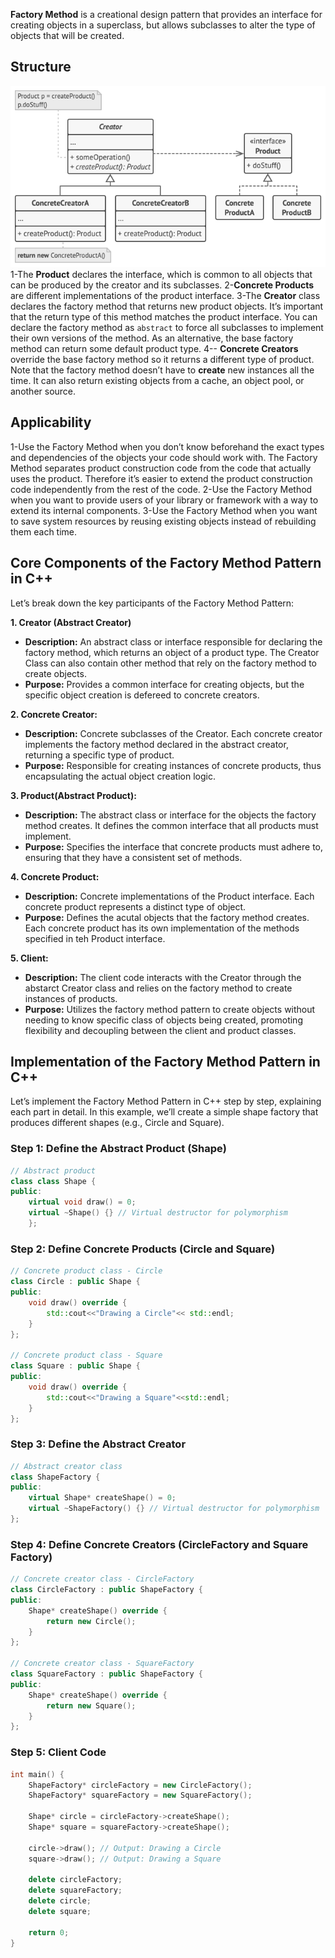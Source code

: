 
**Factory Method** is a creational design pattern that provides an interface for creating objects in a superclass, but allows subclasses to alter the type of objects that will be created.


## Structure

![screen](./images/3.1.png)
1-The **Product** declares the interface, which is common to all objects that can be produced by the creator and its subclasses.
2-**Concrete Products** are different implementations of the product interface.
3-The **Creator** class declares the factory method that returns new product objects. It’s important that the return type of this method matches the product interface.
You can declare the factory method as `abstract` to force all subclasses to implement their own versions of the method. As an alternative, the base factory method can return some default product type.
4-- **Concrete Creators** override the base factory method so it returns a different type of product.
Note that the factory method doesn’t have to **create** new instances all the time. It can also return existing objects from a cache, an object pool, or another source.

## Applicability
1-Use the Factory Method when you don’t know beforehand the exact types and dependencies of the objects your code should work with.
	The Factory Method separates product construction code from the code that actually uses the product. Therefore it’s easier to extend the product construction code independently from the rest of the code.
2-Use the Factory Method when you want to provide users of your library or framework with a way to extend its internal components.
3-Use the Factory Method when you want to save system resources by reusing existing objects instead of rebuilding them each time.



## Core Components of the Factory Method Pattern in C++

Let’s break down the key participants of the Factory Method Pattern:

****1. Creator (Abstract Creator)****

- ****Description:**** An abstract class or interface responsible for declaring the factory method, which returns an object of a product type. The Creator Class can also contain other method that rely on the factory method to create objects.
- ****Purpose:**** Provides a common interface for creating objects, but the specific object creation is defereed to concrete creators.

****2. Concrete Creator:****

- ****Description:**** Concrete subclasses of the Creator. Each concrete creator implements the factory method declared in the abstract creator, returning a specific type of product.
- ****Purpose:**** Responsible for creating instances of concrete products, thus encapsulating the actual object creation logic.

****3. Product(Abstract Product):****

- ****Description:**** The abstract class or interface for the objects the factory method creates. It defines the common interface that all products must implement.
- ****Purpose:**** Specifies the interface that concrete products must adhere to, ensuring that they have a consistent set of methods.

****4. Concrete Product:****

- ****Description:**** Concrete implementations of the Product interface. Each concrete product represents a distinct type of object.
- ****Purpose:**** Defines the acutal objects that the factory method creates. Each concrete product has its own implementation of the methods specified in teh Product interface.

****5. Client:****

- ****Description:**** The client code interacts with the Creator through the abstarct Creator class and relies on the factory method to create instances of products.
- ****Purpose:**** Utilizes the factory method pattern to create objects without needing to know specific class of objects being created, promoting flexibility and decoupling between the client and product classes.

## Implementation of the Factory Method Pattern in C++

Let’s implement the Factory Method Pattern in C++ step by step, explaining each part in detail. In this example, we’ll create a simple shape factory that produces different shapes (e.g., Circle and Square).

### Step 1: Define the Abstract Product (Shape)
```c++
// Abstract product 
class class Shape { 
public:
	virtual void draw() = 0;
	virtual ~Shape() {} // Virtual destructor for polymorphism 
	}; 
```

### Step 2: Define Concrete Products (Circle and Square)

```c++
// Concrete product class - Circle
class Circle : public Shape {
public:
    void draw() override {
        std::cout<<"Drawing a Circle"<< std::endl;
    }
};

// Concrete product class - Square
class Square : public Shape {
public:
    void draw() override {
        std::cout<<"Drawing a Square"<<std::endl;
    }
};

```

### Step 3: Define the Abstract Creator

```c++
// Abstract creator class
class ShapeFactory {
public:
    virtual Shape* createShape() = 0;
    virtual ~ShapeFactory() {} // Virtual destructor for polymorphism
};
```

### Step 4: Define Concrete Creators (CircleFactory and Square Factory)

```c++
// Concrete creator class - CircleFactory
class CircleFactory : public ShapeFactory {
public:
    Shape* createShape() override {
        return new Circle();
    }
};

// Concrete creator class - SquareFactory
class SquareFactory : public ShapeFactory {
public:
    Shape* createShape() override {
        return new Square();
    }
};

```

### Step 5: Client Code

```c++
int main() {
    ShapeFactory* circleFactory = new CircleFactory();
    ShapeFactory* squareFactory = new SquareFactory();

    Shape* circle = circleFactory->createShape();
    Shape* square = squareFactory->createShape();

    circle->draw(); // Output: Drawing a Circle
    square->draw(); // Output: Drawing a Square

    delete circleFactory;
    delete squareFactory;
    delete circle;
    delete square;

    return 0;
}

```
